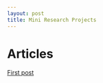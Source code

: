 ```yaml
---
layout: post
title: Mini Research Projects
---
```


# Articles

[First post](https://tchlux.github.io/blog/2022-02_getting_started/)
